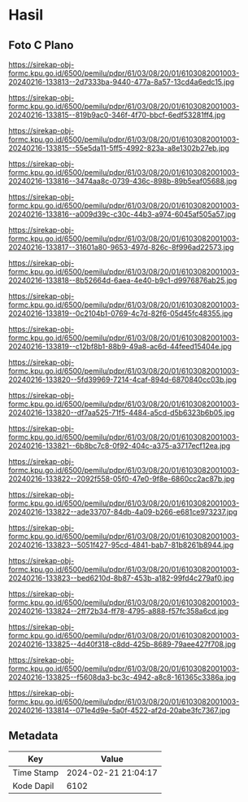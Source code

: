 # Hasil

## Foto C Plano

https://sirekap-obj-formc.kpu.go.id/6500/pemilu/pdpr/61/03/08/20/01/6103082001003-20240216-133813--2d7333ba-9440-477a-8a57-13cd4a6edc15.jpg

https://sirekap-obj-formc.kpu.go.id/6500/pemilu/pdpr/61/03/08/20/01/6103082001003-20240216-133815--819b9ac0-346f-4f70-bbcf-6edf53281ff4.jpg

https://sirekap-obj-formc.kpu.go.id/6500/pemilu/pdpr/61/03/08/20/01/6103082001003-20240216-133815--55e5da11-5ff5-4992-823a-a8e1302b27eb.jpg

https://sirekap-obj-formc.kpu.go.id/6500/pemilu/pdpr/61/03/08/20/01/6103082001003-20240216-133816--3474aa8c-0739-436c-898b-89b5eaf05688.jpg

https://sirekap-obj-formc.kpu.go.id/6500/pemilu/pdpr/61/03/08/20/01/6103082001003-20240216-133816--a009d39c-c30c-44b3-a974-6045af505a57.jpg

https://sirekap-obj-formc.kpu.go.id/6500/pemilu/pdpr/61/03/08/20/01/6103082001003-20240216-133817--31601a80-9653-497d-826c-8f996ad22573.jpg

https://sirekap-obj-formc.kpu.go.id/6500/pemilu/pdpr/61/03/08/20/01/6103082001003-20240216-133818--8b52664d-6aea-4e40-b9c1-d9976876ab25.jpg

https://sirekap-obj-formc.kpu.go.id/6500/pemilu/pdpr/61/03/08/20/01/6103082001003-20240216-133819--0c2104b1-0769-4c7d-82f6-05d45fc48355.jpg

https://sirekap-obj-formc.kpu.go.id/6500/pemilu/pdpr/61/03/08/20/01/6103082001003-20240216-133819--c12bf8b1-88b9-49a8-ac6d-44feed15404e.jpg

https://sirekap-obj-formc.kpu.go.id/6500/pemilu/pdpr/61/03/08/20/01/6103082001003-20240216-133820--5fd39969-7214-4caf-894d-6870840cc03b.jpg

https://sirekap-obj-formc.kpu.go.id/6500/pemilu/pdpr/61/03/08/20/01/6103082001003-20240216-133820--df7aa525-71f5-4484-a5cd-d5b6323b6b05.jpg

https://sirekap-obj-formc.kpu.go.id/6500/pemilu/pdpr/61/03/08/20/01/6103082001003-20240216-133821--6b8bc7c8-0f92-404c-a375-a3717ecf12ea.jpg

https://sirekap-obj-formc.kpu.go.id/6500/pemilu/pdpr/61/03/08/20/01/6103082001003-20240216-133822--2092f558-05f0-47e0-9f8e-6860cc2ac87b.jpg

https://sirekap-obj-formc.kpu.go.id/6500/pemilu/pdpr/61/03/08/20/01/6103082001003-20240216-133822--ade33707-84db-4a09-b266-e681ce973237.jpg

https://sirekap-obj-formc.kpu.go.id/6500/pemilu/pdpr/61/03/08/20/01/6103082001003-20240216-133823--5051f427-95cd-4841-bab7-81b8261b8944.jpg

https://sirekap-obj-formc.kpu.go.id/6500/pemilu/pdpr/61/03/08/20/01/6103082001003-20240216-133823--bed6210d-8b87-453b-a182-99fd4c279af0.jpg

https://sirekap-obj-formc.kpu.go.id/6500/pemilu/pdpr/61/03/08/20/01/6103082001003-20240216-133824--2ff72b34-ff78-4795-a888-f57fc358a6cd.jpg

https://sirekap-obj-formc.kpu.go.id/6500/pemilu/pdpr/61/03/08/20/01/6103082001003-20240216-133825--4d40f318-c8dd-425b-8689-79aee427f708.jpg

https://sirekap-obj-formc.kpu.go.id/6500/pemilu/pdpr/61/03/08/20/01/6103082001003-20240216-133825--f5608da3-bc3c-4942-a8c8-161365c3386a.jpg

https://sirekap-obj-formc.kpu.go.id/6500/pemilu/pdpr/61/03/08/20/01/6103082001003-20240216-133814--071e4d9e-5a0f-4522-af2d-20abe3fc7367.jpg


## Metadata

| Key        | Value               |
| ---------- | ------------------- |
| Time Stamp | 2024-02-21 21:04:17 |
| Kode Dapil | 6102                |



